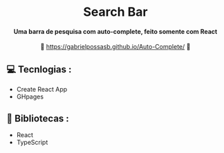 <div align='center'>

   # Search Bar
      
   #### Uma barra de pesquisa com auto-complete, feito somente com React  ####

   :link: <https://gabrielpossasb.github.io/Auto-Complete/> :link:
</div>

## :computer: Tecnlogias :

- Create React App
- GHpages

## :rocket: Bibliotecas :

- React
- TypeScript
